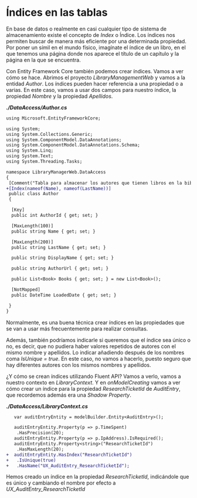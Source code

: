 # Índices en las tablas

En base de datos o realmente en casi cualquier tipo de sistema de almacenamiento existe el concepto de _Index_ o Índice. Los índices nos permiten buscar de manera más eficiente por una determinada propiedad. Por poner un símil en el mundo físico, imagínate el índice de un libro, en el que tenemos una página donde nos aparece el título de un capítulo y la página en la que se encuentra.

Con Entity Framework Core también podemos crear índices. Vamos a ver cómo se hace. Abrimos el proyecto _LibraryManagementWeb_ y vamos a la entidad _Author_. Los índices pueden hacer referencia a una propiedad o a varias. En este caso, vamos a usar dos campos para nuestro índice, la propiedad _Nombre_ y la propiedad _Apellidos_.

***./DataAccess/Author.cs***

```diff
using Microsoft.EntityFrameworkCore;

using System;
using System.Collections.Generic;
using System.ComponentModel.DataAnnotations;
using System.ComponentModel.DataAnnotations.Schema;
using System.Linq;
using System.Text;
using System.Threading.Tasks;

namespace LibraryManagerWeb.DataAccess
{
 [Comment("Tabla para almacenar los autores que tienen libros en la biblioteca.")]
+[Index(nameof(Name), nameof(LastName))]
 public class Author
 {

  [Key]
  public int AuthorId { get; set; }

  [MaxLength(100)]
  public string Name { get; set; }

  [MaxLength(200)]
  public string LastName { get; set; }

  public string DisplayName { get; set; }

  public string AuthorUrl { get; set; }

  public List<Book> Books { get; set; } = new List<Book>();

  [NotMapped]
  public DateTime LoadedDate { get; set; }

 }
}
```

Normalmente, es una buena técnica crear índices en las propiedades que se van a usar más frecuentemente para realizar consultas.

Además, también podríamos indicarle si queremos que el índice sea único o no, es decir, que no pudiera haber valores repetidos de autores con el mismo nombre y apellidos. Lo indicar añadiendo después de los nombres coma _IsUnique = true_. En este caso, no vamos a hacerlo, puesto seguro que hay diferentes autores con los mismos nombres y apellidos.

¿Y cómo se crean índices utilizando Fluent API? Vamos a verlo, vamos a nuestro contexto en _LibraryContext_. Y en _onModelCreating_ vamos a ver cómo crear un índice para la propiedad _ResearchTicketId_ de _AuditEntry_, que recordemos además era una _Shadow Property_.

***./DataAccess/LibraryContext.cs***

```diff
   var auditEntryEntity = modelBuilder.Entity<AuditEntry>();

   auditEntryEntity.Property(p => p.TimeSpent)
    .HasPrecision(20);
   auditEntryEntity.Property(p => p.IpAddress).IsRequired();
   auditEntryEntity.Property<string>("ResearchTicketId")
    .HasMaxLength(20);
+  auditEntryEntity.HasIndex("ResearchTicketId")
+   .IsUnique(true)
+   .HasName("UX_AuditEntry_ResearchTicketId");
```

Hemos creado un índice en la propiedad _ResearchTicketId_, indicándole que es único y cambiando el nombre por efecto a _UX_AuditEntry_ResearchTicketId_
